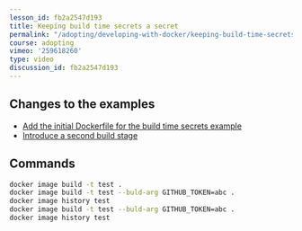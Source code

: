 ```yaml
---
lesson_id: fb2a2547d193
title: Keeping build time secrets a secret
permalink: "/adopting/developing-with-docker/keeping-build-time-secrets-a-secret/"
course: adopting
vimeo: '259618260'
type: video
discussion_id: fb2a2547d193
---
```


## Changes to the examples
* [Add the initial Dockerfile for the build time secrets example](https://github.com/learndocker/docker_examples/commit/b2d578b)
* [Introduce a second build stage](https://github.com/learndocker/docker_examples/commit/887b8d7)

## Commands
```sh
docker image build -t test .
docker image build -t test --buld-arg GITHUB_TOKEN=abc .
docker image history test
docker image build -t test --buld-arg GITHUB_TOKEN=abc .
docker image history test
```
